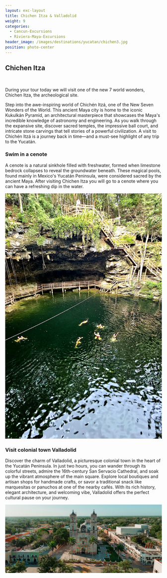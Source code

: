 ```yaml
---
layout: exc-layout
title: Chichen Itza & Valladolid
weight: 9
categories:
  - Cancun-Excursions
  - Riviera-Maya-Excursions
header_image: /images/destinations/yucatan/chichen3.jpg
position: photo-center
---
```

## Chichen Itza  
&nbsp;  

During your tour today we will visit one of the new 7 world wonders, Chichen Itza, the archeological site. 

Step into the awe-inspiring world of Chichén Itzá, one of the New Seven Wonders of the World. This ancient Maya city is home to the iconic Kukulkán Pyramid, an architectural masterpiece that showcases the Maya's incredible knowledge of astronomy and engineering. As you walk through the expansive site, discover sacred temples, the impressive ball court, and intricate stone carvings that tell stories of a powerful civilization. A visit to Chichén Itzá is a journey back in time—and a must-see highlight of any trip to the Yucatán.

### Swim in a cenote

A cenote is a natural sinkhole filled with freshwater, formed when limestone bedrock collapses to reveal the groundwater beneath. These magical pools, found mainly in Mexico's Yucatán Peninsula, were considered sacred by the ancient Maya. After visiting Chichen Itza  you will go to a cenote where you can have a refreshing dip in the water. 

![Cenote](/images/tours/ekbalam2.jpg)

### Visit colonial town Valladolid

Discover the charm of Valladolid, a picturesque colonial town in the heart of the Yucatán Peninsula. In just two hours, you can wander through its colorful streets, admire the 16th-century San Servacio Cathedral, and soak up the vibrant atmosphere of the main square. Explore local boutiques and artisan shops for handmade crafts, or savor a traditional snack like marquesitas or panuchos at one of the nearby cafés. With its rich history, elegant architecture, and welcoming vibe, Valladolid offers the perfect cultural pause on your journey.

![Valladolid](/images/destinations/yucatan/valladolid.jpg)
